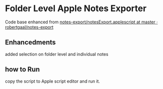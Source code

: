 # Folder Level Apple Notes Exporter

Code base enhanced from [notes-export/notesExport.applescript at master · robertgaal/notes-export](https://github.com/robertgaal/notes-export/blob/master/notesExport.applescript)

## Enhancedments

added selection on folder level and individual notes

## how to Run

copy the script to Apple script editor and run it.